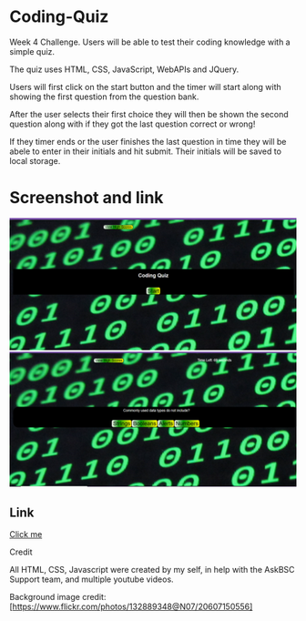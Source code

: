 # Coding-Quiz
Week 4 Challenge. Users will be able to test their coding knowledge with a simple quiz.

The quiz uses HTML, CSS, JavaScript, WebAPIs and JQuery. 

Users will first click on the start button and the timer will start along with showing the first question from the question bank. 

After the user selects their first choice they will then be shown the second question along with if they got the last question correct or wrong!

If they timer ends or the user finishes the last question in time they will be abele to enter in their initials and hit submit. Their initials will be saved to local storage. 

# Screenshot and link
![screenshot of first page of application](/Assets/img/Start%20page.png)
![screenshot of the first question on application](/Assets/img/first%20question%20view.png)
## Link
 [Click me]()

Credit

All HTML, CSS, Javascript were created by my self, in help with the AskBSC Support team, and multiple youtube videos.

Background image credit: [https://www.flickr.com/photos/132889348@N07/20607150556]